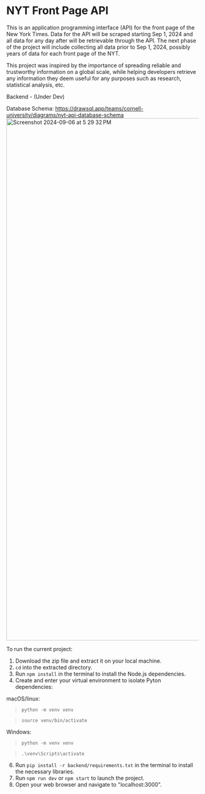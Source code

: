 # NYT Front Page API

This is an application programming interface (API) for the front page of the New York Times.
Data for the API will be scraped starting Sep 1, 2024 and all data for any day after will be retrievable through the API. The next phase of the project will include collecting all data prior to Sep 1, 2024, possibly years of data for each front page of the NYT.

This project was inspired by the importance of spreading reliable and trustworthy information on a global scale, while helping developers retrieve any information they deem useful for any purposes such as research, statistical analysis, etc.

Backend - (Under Dev)

Database Schema:
https://drawsql.app/teams/cornell-university/diagrams/nyt-api-database-schema
<img width="1368" alt="Screenshot 2024-09-06 at 5 29 32 PM" src="https://github.com/user-attachments/assets/3298d5b9-1bb1-48ab-883d-23cbcde35f10">


To run the current project:

1. Download the zip file and extract it on your local machine.
2. `cd` into the extracted directory.
3. Run `npm install` in the terminal to install the Node.js dependencies.
4. Create and enter your virtual environment to isolate Pyton dependencies:

macOS/linux:
> `python -m venv venv`

> `source venv/bin/activate`

Windows:
> `python -m venv venv`

> `.\venv\Scripts\activate`

6. Run `pip install -r backend/requirements.txt` in the terminal to install the necessary libraries.
7. Run `npm run dev` or `npm start` to launch the project.
8. Open your web browser and navigate to "localhost:3000".
